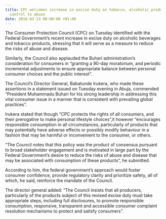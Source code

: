 ```yaml
---
title: CPC welcomes increase in excise duty on tobacco, alcoholic products, says it’s
  control to abuse
date: 2018-03-13 00:00:00 +01:00
---
```


The Consumer Protection Council (CPC) on Tuesday identified with the Federal Government’s recent increase in excise duty on alcoholic beverages and tobacco products, stressing that it will serve as a measure to reduce the risks of abuse and disease.

Similarly, the Council also applauded the Buhari administration’s consideration for consumers in “granting a 90-day moratorium, and periodic incremental adjustments to ensure appropriate balance between personal consumer choices and the public interest”.

The Council’s Director General, Babatunde Irukera, who made these assertions in a statement issued on Tuesday evening in Abuja, commended “President Muhammadu Buhari for his strong leadership in addressing this vital consumer issue in a manner that is consistent with prevailing global practices”.

Irukera stated that though “CPC protects the rights of all consumers, and their prerogative to make personal lifestyle choices”,it however “encourages responsible consumption in all circumstances, particularly of products that may potentially have adverse effects or possibly modify behaviour in a fashion that may be harmful or inconvenient to the consumer, or others.

“The Council notes that this policy was the product of consensus pursuant to broad stakeholder engagement and is motivated in large part by the Federal Government’s desire to reduce the risks of abuse and disease that may be associated with consumption of these products”, he submitted.

According to him, the federal government’s approach would foster consumer confidence, provide regulatory clarity and prioritize safety, all of which, he said, reinforce the mandate of the Council.

The director general added: “The Council insists that all producers, particularly of the products subject of this revised excise duty must take appropriate steps, including full disclosures, to promote responsible consumption, responsive, transparent and accessible consumer complaint resolution mechanisms to protect and satisfy consumers”.
